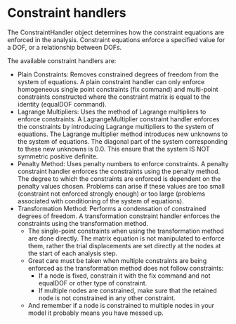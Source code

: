 # Constraint handlers


The ConstraintHandler object determines how the constraint equations are enforced in the analysis. Constraint equations enforce a specified value for a DOF, or a relationship between DOFs.

The available constraint handlers are:

- Plain Constraints: Removes constrained degrees of freedom from the system of equations. A plain constraint handler can only enforce homogeneous single point constraints (fix command) and multi-point constraints constructed where the constraint matrix is equal to the identity (equalDOF command).
- Lagrange Multipliers: Uses the method of Lagrange multipliers to enforce constraints. A LagrangeMultiplier constraint handler enforces the constraints by introducing Lagrange multipliers to the system of equations. The Lagrange multiplier method introduces new unknowns to the system of equations. The diagonal part of the system corresponding to these new unknowns is 0.0. This ensure that the system IS NOT symmetric positive definite.
- Penalty Method:  Uses penalty numbers to enforce constraints. A penalty constraint handler enforces the constraints using the penalty method. The degree to which the constraints are enforced is dependent on the penalty values chosen. Problems can arise if these values are too small (constraint not enforced strongly enough) or too large (problems associated with conditioning of the system of equations).
- Transformation Method: Performs a condensation of constrained degrees of freedom. A transformation constraint handler enforces the constraints using the transformation method.
    * The single-point constraints when using the transformation method are done directly. The matrix equation is not manipulated to enforce them, rather the trial displacements are set directly at the nodes at the start of each analysis step.
	* Great care must be taken when multiple constraints are being enforced as the transformation method does not follow constraints:
	    - If a node is fixed, constrain it with the fix command and not equalDOF or other type of constraint.
		- If multiple nodes are constrained, make sure that the retained node is not constrained in any other constraint.
	* And remember if a node is constrained to multiple nodes in your model it probably means you have messed up. 

